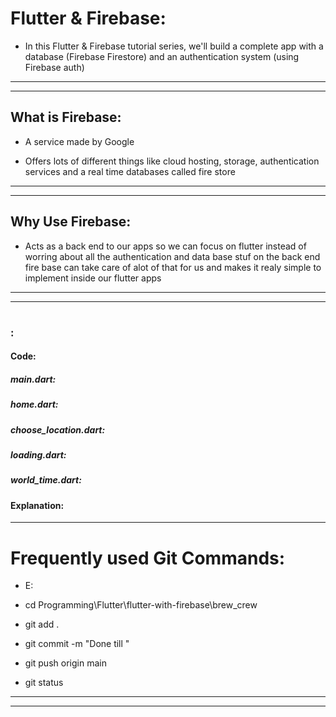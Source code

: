 # Flutter & Firebase:

- In this Flutter & Firebase tutorial series, we'll build a complete app with a database (Firebase Firestore) and an authentication system (using Firebase auth)

- - -
- - -

## What is Firebase:

- A service made by Google 

- Offers lots of different things like cloud hosting, storage, authentication services and a real time databases called fire store

- - -
- - -

## Why Use Firebase:

- Acts as a back end to our apps so we can focus on flutter instead of worring about all the authentication and data base stuf on the back end fire base can take care of alot of that for us and makes it realy simple to implement inside our flutter apps

- - -
- - -

# 
### :

#### Code:

##### main.dart:
 


##### home.dart:



##### choose_location.dart:



##### loading.dart:



##### world_time.dart:



#### Explanation:



- - -

# Frequently used Git Commands:

- E:

- cd Programming\Flutter\flutter-with-firebase\brew_crew


- git add .

- git commit -m "Done till "

- git push origin main


- git status

---
---